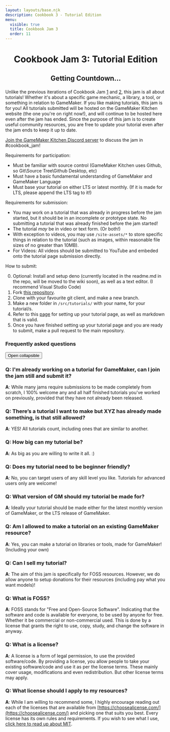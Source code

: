 ```yaml
---
layout: layouts/base.njk
description: Cookbook 3 - Tutorial Edition
menu:
  visible: true
  title: Cookbook Jam 3
  order: 11
---
```

<center>

# Cookbook Jam 3: Tutorial Edition
<h2>    
<p id="countdown">Getting Countdown...</p>
</h2>
</center>

Unlike the previous iterations of Cookbook Jam [1](https://itch.io/jam/cookbook-jam-1) and [2](https://itch.io/jam/cookbook-jam-2), this jam is all about tutorials! Whether it's about a specific game mechanic, a library, a tool, or something in relation to GameMaker. If you like making tutorials, this jam is for you! All tutorials submitted will be hosted on the GameMaker Kitchen website (the one you're on right now!), and will continue to be hosted here even after the jam has ended. Since the purpose of this jam is to create useful community resources, you are free to update your tutorial even after the jam ends to keep it up to date.

[Join the GameMaker Kitchen Discord server](https://discord.gg/EaGY2wyQmz) to discuss the jam in #cookbook_jam! 

Requirements for participation: 
- Must be familiar with source control (GameMaker Kitchen uses Github, so Git\Source Tree\Github Desktop, etc)
- Must have a basic fundamental understanding of GameMaker and GameMaker Language
- Must base your tutorial on either LTS or latest monthly. (If it is made for LTS, please append the LTS tag to it!)

Requirements for submission:
- You may work on a tutorial that was already in progress before the jam started, but it should be in an incomplete or prototype state. No submitting a tutorial that was already finished before the jam started!
- The tutorial *may* be in video or text form. (Or both!)
- With exception to videos, you may use `/site-assets/*` to store specific things in relation to the tutorial (such as images, within reasonable file sizes of no greater than 10MB).
- For Videos: All videos should be submitted to YouTube and embeded onto the tutorial page submission directly. 

How to submit:

0. Optional: Install and setup deno (currently located in the readme.md in the repo, will be moved to the wiki soon), as well as a text editor. (I recommend Visual Studio Code)
1. Fork [this repository](https://github.com/tabularelf/gamemaker-kitchen).
2. Clone with your favourite git client, and make a new branch.
3. Make a new folder in `/src/tutorials/` with your name, for your tutorial/s.
4. Refer to this [page](https://github.com/tabularelf/gamemaker-kitchen/wiki/Making-or-editing-an-entry-(Post-Library-Tool-Asset-etc)) for setting up your tutorial page, as well as markdown that is valid.
5. Once you have finished setting up your tutorial page and you are ready to submit, make a pull request to the main repository.

<h3>Frequently asked questions</h3>
<button class="collapsible">Open collapsible</button>
<div class="content">

### Q: I'm already working on a tutorial for GameMaker, can I join the jam still and submit it?
**A**: While many jams require submissions to be made completely from scratch, I 100% welcome any and all half finished tutorials you've worked on previously, provided that they have not already been released.

### Q: There’s a tutorial I want to make but XYZ has already made something, is that still allowed?
**A**: YES! All tutorials count, including ones that are similar to another. 

### Q: How big can my tutorial be?
**A**: As big as you are willing to write it all. :) 

### Q: Does my tutorial need to be beginner friendly?
**A**: No, you can target users of any skill level you like. Tutorials for advanced users only are welcome!

### Q: What version of GM should my tutorial be made for?
**A**: Ideally your tutorial should be made either for the latest monthly version of GameMaker, or the LTS release of GameMaker. 

### Q: Am I allowed to make a tutorial on an existing GameMaker resource?
**A**: Yes, you can make a tutorial on libraries or tools, made for GameMaker! (Including your own)

### Q: Can I sell my tutorial?
**A**: The aim of this jam is specifically for FOSS resources. However, we do allow anyone to setup donations for their resources (including pay what you want models)!

### Q: What is FOSS?
**A**: FOSS stands for "Free and Open-Source Software". Indicating that the software and code is available for everyone, to be used by anyone for free. Whether it be commercial or non-commercial used. This is done by a license that grants the right to use, copy, study, and change the software in anyway.

### Q: What is a license?
**A**: A license is a form of legal permission, to use the provided software/code. By providing a license, you allow people to take your existing software/code and use it as per the license terms. These mainly cover usage, modifications and even redistribution. But other license terms may apply.

### Q: What license should I apply to my resources?
**A**: While I am willing to recommend some, I highly encourage reading out each of the licenses that are available from [https://choosealicense.com/](https://choosealicense.com/) and picking one that suits you best. Every license has its own rules and requirements. If you wish to see what I use, [click here to read up about MIT](https://choosealicense.com/licenses/mit/). 

</div>


<script>
// Set the date we're counting down to
var countDownDateTimeStart = new Date("9/2/2024 2:00:00 PM UTC"); // UTC
var countDownDateTime = countDownDateTimeStart;
var countDownDateTimeEnd = new Date("10/2/2024 2:00:00 PM UTC"); // UTC
var countDownTime = countDownDateTime.getTime(); 
var dateText = "Jam Starts";

// Update the count down every 1 second
var x = setInterval(function() {

  // Get today's date and time
  var now = new Date().getTime();
    
  // Find the distance between now and the count down date
  var distance = countDownTime - now;
    
  // Time calculations for days, hours, minutes and seconds
  var days = Math.floor(distance / (1000 * 60 * 60 * 24));
  var hours = Math.floor((distance % (1000 * 60 * 60 * 24)) / (1000 * 60 * 60));
  var minutes = Math.floor((distance % (1000 * 60 * 60)) / (1000 * 60));
  var seconds = Math.floor((distance % (1000 * 60)) / 1000);
    

  document.getElementById("countdown").innerHTML = `${dateText}: ${days}d ${hours}h ${minutes}m ${seconds}s`
  +`<br>${countDownDateTime.toLocaleString()}`;
    

  if (distance < 0) {
        let date1 = new Date().getTime();
        let date2 = countDownDateTime.getTime();
        if ((date1 > date2) && (date1 < countDownDateTimeEnd.getTime())) {
            countDownDateTime = countDownDateTimeEnd;
            countDownTime = countDownDateTime.getTime(); 
            dateText = "Jam Ends";
        } else {
            clearInterval(x);
            document.getElementById("countdown").innerHTML = `Cookbook Jam 3 is over!<br>${countDownDateTimeStart.toLocaleString()} - ${countDownDateTimeEnd.toLocaleString()}`;
        }
  }
}, 1000);
</script>

<script>
var coll = document.getElementsByClassName("collapsible");
var i;

for (i = 0; i < coll.length; i++) {
  coll[i].addEventListener("click", function() {
    this.classList.toggle("active");
    var content = this.nextElementSibling;
    if (content.style.maxHeight){
      content.style.maxHeight = null;
    } else {
      content.style.maxHeight = content.scrollHeight + "px";
    } 
  });
}
</script>